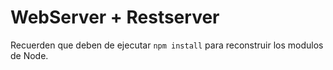 # WebServer + Restserver

Recuerden que deben de ejecutar ```npm install``` para reconstruir 
los modulos de Node.




